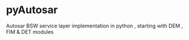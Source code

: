 # pyAutosar
Autosar BSW service layer implementation in python , starting with DEM , FIM & DET modules
